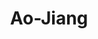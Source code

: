 ---
# Display name

title: Ao-Jiang
user_groups: ["Graduated Master Students"]



organizations:
- name: 1998-2000 co-supervised with Prof. Zhenhuan Teng

Interests:
- Inversion of soil parameters from apparent resistivity in a multilayer earth structure

---